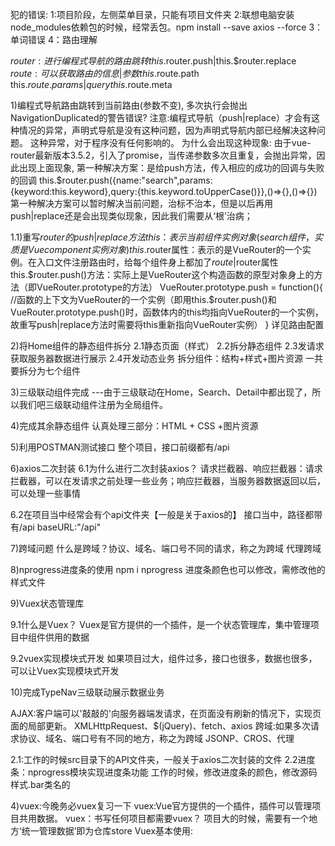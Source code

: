 犯的错误:
1:项目阶段，左侧菜单目录，只能有项目文件夹
2:联想电脑安装node_modules依赖包的时候，经常丢包。npm install --save axios --force
3：单词错误
4：路由理解



$router:进行编程式导航的路由跳转
this.$router.push|this.$router.replace
$route:可以获取路由的信息|参数
this.$route.path
this.$route.params|query
this.$route.meta


1)编程式导航路由跳转到当前路由(参数不变), 多次执行会抛出NavigationDuplicated的警告错误?
注意:编程式导航（push|replace）才会有这种情况的异常，声明式导航是没有这种问题，因为声明式导航内部已经解决这种问题。
这种异常，对于程序没有任何影响的。
为什么会出现这种现象:
由于vue-router最新版本3.5.2，引入了promise，当传递参数多次且重复，会抛出异常，因此出现上面现象,
第一种解决方案：是给push方法，传入相应的成功的回调与失败的回调
this.$router.push({name:"search",params:{keyword:this.keyword},query:{this.keyword.toUpperCase()}},()=>{},()=>{})
第一种解决方案可以暂时解决当前问题，治标不治本，但是以后再用push|replace还是会出现类似现象，因此我们需要从‘根’治病；

1.1)重写$router的push|replace方法
this：表示当前组件实例对象(search组件，实质是Vuecomponent实例对象)
this.$router属性：表示的是VueRouter的一个实例。在入口文件注册路由时，给每个组件身上都加了$route|$router属性
this.$router.push()方法：实际上是VueRouter这个构造函数的原型对象身上的方法（即VueRouter.prototype的方法）
VueRouter.prototype.push = function(){
     //函数的上下文为VueRouter的一个实例（即用this.$router.push()和VueRouter.prototype.push()时，函数体内的this均指向VueRouter的一个实例，故重写push|replace方法时需要将this重新指向VueRouter实例）
}
详见路由配置


2)将Home组件的静态组件拆分
2.1静态页面（样式）
2.2拆分静态组件
2.3发请求获取服务器数据进行展示
2.4开发动态业务
拆分组件：结构+样式+图片资源
一共要拆分为七个组件


3)三级联动组件完成
---由于三级联动在Home，Search、Detail中都出现了，所以我们吧三级联动组件注册为全局组件。

4)完成其余静态组件
认真处理三部分：HTML + CSS +图片资源

5)利用POSTMAN测试接口
整个项目，接口前缀都有/api



6)axios二次封装
6.1为什么进行二次封装axios？
请求拦截器、响应拦截器：请求拦截器，可以在发请求之前处理一些业务；响应拦截器，当服务器数据返回以后，可以处理一些事情

6.2在项目当中经常会有个api文件夹【一般是关于axios的】
接口当中，路径都带有/api
baseURL:"/api"

7)跨域问题
什么是跨域？协议、域名、端口号不同的请求，称之为跨域
代理跨域

8)nprogress进度条的使用
npm i nprogress
进度条颜色也可以修改，需修改他的样式文件


9)Vuex状态管理库

9.1什么是Vuex？
Vuex是官方提供的一个插件，是一个状态管理库，集中管理项目中组件供用的数据

9.2vuex实现模块式开发
如果项目过大，组件过多，接口也很多，数据也很多，可以让Vuex实现模块式开发

10)完成TypeNav三级联动展示数据业务






AJAX:客户端可以'敲敲的'向服务器端发请求，在页面没有刷新的情况下，实现页面的局部更新。
XMLHttpRequest、$(jQuery)、fetch、axios
跨域:如果多次请求协议、域名、端口号有不同的地方，称之为跨域
JSONP、CROS、代理


2.1:工作的时候src目录下的API文件夹，一般关于axios二次封装的文件
2.2进度条：nprogress模块实现进度条功能
工作的时候，修改进度条的颜色，修改源码样式.bar类名的




4)vuex:今晚务必vuex复习一下
vuex:Vue官方提供的一个插件，插件可以管理项目共用数据。
vuex：书写任何项目都需要vuex？
项目大的时候，需要有一个地方‘统一管理数据’即为仓库store
Vuex基本使用:

     
   



















